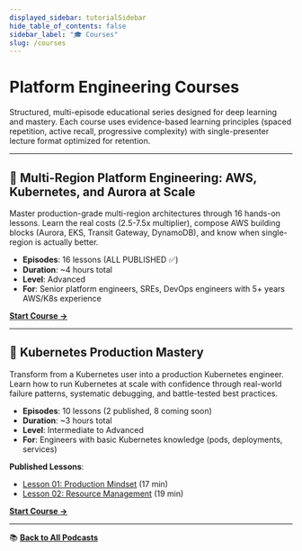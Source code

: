 ```yaml
---
displayed_sidebar: tutorialSidebar
hide_table_of_contents: false
sidebar_label: "🎓 Courses"
slug: /courses
---
```


# Platform Engineering Courses

<GitHubButtons />

Structured, multi-episode educational series designed for deep learning and mastery. Each course uses evidence-based learning principles (spaced repetition, active recall, progressive complexity) with single-presenter lecture format optimized for retention.

---

## 📖 Multi-Region Platform Engineering: AWS, Kubernetes, and Aurora at Scale

Master production-grade multi-region architectures through 16 hands-on lessons. Learn the real costs (2.5-7.5x multiplier), compose AWS building blocks (Aurora, EKS, Transit Gateway, DynamoDB), and know when single-region is actually better.

- **Episodes**: 16 lessons (ALL PUBLISHED ✅)
- **Duration**: ~4 hours total
- **Level**: Advanced
- **For**: Senior platform engineers, SREs, DevOps engineers with 5+ years AWS/K8s experience

**[Start Course →](/courses/multi-region-mastery)**

---

## 📖 Kubernetes Production Mastery

Transform from a Kubernetes user into a production Kubernetes engineer. Learn how to run Kubernetes at scale with confidence through real-world failure patterns, systematic debugging, and battle-tested best practices.

- **Episodes**: 10 lessons (2 published, 8 coming soon)
- **Duration**: ~3 hours total
- **Level**: Intermediate to Advanced
- **For**: Engineers with basic Kubernetes knowledge (pods, deployments, services)

**Published Lessons**:
- [Lesson 01: Production Mindset](/podcasts/00009-kubernetes-production-mastery-lesson-01) (17 min)
- [Lesson 02: Resource Management](/podcasts/00010-kubernetes-production-mastery-lesson-02) (19 min)

**[Start Course →](/courses/kubernetes-production-mastery)**

---

📚 **[Back to All Podcasts](/podcasts)**
